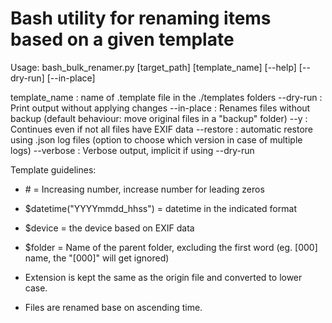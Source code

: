 # Bash utility for renaming items based on a given template

Usage: bash_bulk_renamer.py [target_path] [template_name] [--help] [--dry-run] [--in-place]

template_name : name of .template file in the ./templates folders
--dry-run : Print output without applying changes
--in-place : Renames files without backup (default behaviour: move original files in a "backup" folder)
--y : Continues even if not all files have EXIF data
--restore : automatic restore using .json log files (option to choose which version in case of multiple logs)
--verbose : Verbose output, implicit if using --dry-run

Template guidelines:

- \# = Increasing number, increase number for leading zeros
- $datetime("YYYYmmdd_hhss") = datetime in the indicated format
- $device = the device based on EXIF data
- $folder = Name of the parent folder, excluding the first word (eg. [000] name, the "[000]" will get ignored)

- Extension is kept the same as the origin file and converted to lower case.
- Files are renamed base on ascending time.